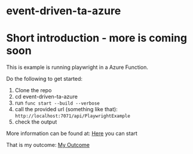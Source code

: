 # event-driven-ta-azure

# Short introduction - more is coming soon

This is example is running playwright in a Azure Function. 

Do the following to get started: 
1. Clone the repo
2. cd event-driven-ta-azure
3. run `func start --build --verbose`
4. call the provided url (something like that): `http://localhost:7071/api/PlaywrightExample`
5. check the output

More information can be found at: 
[Here](https://docs.microsoft.com/de-de/azure/azure-functions/functions-create-function-linux-custom-image?tabs=in-process%2Cbash%2Cazure-cli&pivots=programming-language-javascript) you can start

That is my outcome: 
[My Outcome](playwright-azure-function.png)